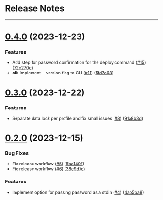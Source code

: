 # Release Notes
---

# [0.4.0](https://github.com/osl-incubator/envers/compare/0.3.0...0.4.0) (2023-12-23)


### Features

* Add step for password confirmation for the deploy command ([#15](https://github.com/osl-incubator/envers/issues/15)) ([72c270e](https://github.com/osl-incubator/envers/commit/72c270ef4741fac93e60300f6866b607f8771447))
* **cli:** Implement --version flag to CLI ([#11](https://github.com/osl-incubator/envers/issues/11)) ([5fd7a68](https://github.com/osl-incubator/envers/commit/5fd7a685282e0e5750b209a1206272d3d99dc391))

# [0.3.0](https://github.com/osl-incubator/envers/compare/0.2.0...0.3.0) (2023-12-22)


### Features

* Separate data.lock per profile and fix small issues ([#8](https://github.com/osl-incubator/envers/issues/8)) ([91a8b3d](https://github.com/osl-incubator/envers/commit/91a8b3d8b0fa2900fc35e3149352a77d0fd40b2b))

# [0.2.0](https://github.com/osl-incubator/envers/compare/0.1.0...0.2.0) (2023-12-15)


### Bug Fixes

* Fix release workflow ([#5](https://github.com/osl-incubator/envers/issues/5)) ([8ba1407](https://github.com/osl-incubator/envers/commit/8ba1407ea27fb6e1a8712608f7f8af4ee1850475))
* Fix release workflow ([#6](https://github.com/osl-incubator/envers/issues/6)) ([38e9d7c](https://github.com/osl-incubator/envers/commit/38e9d7c5ce45a83f6d50bdc9e98fcb76b6a34caf))


### Features

* Implement option for passing password as a stdin ([#4](https://github.com/osl-incubator/envers/issues/4)) ([4ab5ba8](https://github.com/osl-incubator/envers/commit/4ab5ba8ee54e98b6f580dbd3f7659af77e9a72c3))
